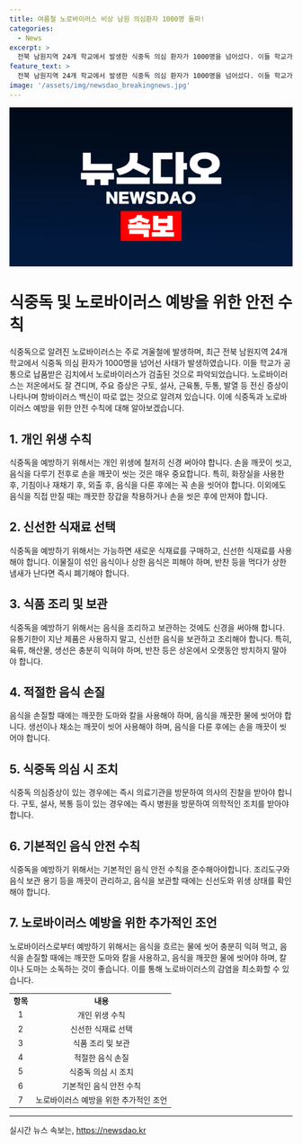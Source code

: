 ```yaml
---
title: 여름철 노로바이러스 비상 남원 의심환자 1000명 돌파!
categories:
  - News
excerpt: >
  전북 남원지역 24개 학교에서 발생한 식중독 의심 환자가 1000명을 넘어섰다. 이들 학교가 공통으로 납품받은 김치에서 노로바이러스가 검출되어, 비상이 걸렸다. 노로바이러스는 저온에서도 견디며, 주로 겨울철 발생한다. 증상은 구토, 설사, 근육통, 두통, 발열 등이 나타나며, 잠복기는 24~48시간이다. 항바이러스 백신은 없으며, 심한 증상 시 입원치료가 필요하다. 보건당국은 개인위생수칙 준수와 식품처리 주의를 당부했다.
feature_text: >
  전북 남원지역 24개 학교에서 발생한 식중독 의심 환자가 1000명을 넘어섰다. 이들 학교가 공통으로 납품받은 김치에서 노로바이러스가 검출되어, 비상이 걸렸다. 노로바이러스는 저온에서도 견디며, 주로 겨울철 발생한다. 증상은 구토, 설사, 근육통, 두통, 발열 등이 나타나며, 잠복기는 24~48시간이다. 항바이러스 백신은 없으며, 심한 증상 시 입원치료가 필요하다. 보건당국은 개인위생수칙 준수와 식품처리 주의를 당부했다.
image: '/assets/img/newsdao_breakingnews.jpg'
---
```


<p><img src="/assets/img/newsdao_breakingnews.jpg" alt="flaretime 속보" /></p>

<h1>식중독 및 노로바이러스 예방을 위한 안전 수칙</h1>

<p data-ke-size="size16">식중독으로 알려진 노로바이러스는 주로 겨울철에 발생하며, 최근 전북 남원지역 24개 학교에서 식중독 의심 환자가 1000명을 넘어선 사태가 발생하였습니다. 이들 학교가 공통으로 납품받은 김치에서 노로바이러스가 검출된 것으로 파악되었습니다. 노로바이러스는 저온에서도 잘 견디며, 주요 증상은 구토, 설사, 근육통, 두통, 발열 등 전신 증상이 나타나며 항바이러스 백신이 따로 없는 것으로 알려져 있습니다. 이에 식중독과 노로바이러스 예방을 위한 안전 수칙에 대해 알아보겠습니다.</p>

<h2 data-ke-size="size26">1. 개인 위생 수칙</h2>

<p data-ke-size="size16">식중독을 예방하기 위해서는 개인 위생에 철저히 신경 써아야 합니다. 손을 깨끗이 씻고, 음식을 다루기 전후로 손을 깨끗이 씻는 것은 매우 중요합니다. 특히, 화장실을 사용한 후, 기침이나 재채기 후, 외출 후, 음식을 다룬 후에는 꼭 손을 씻어야 합니다. 이외에도 음식을 직접 만질 때는 깨끗한 장갑을 착용하거나 손을 씻은 후에 만져야 합니다.</p>

<h2 data-ke-size="size26">2. 신선한 식재료 선택</h2>

<p data-ke-size="size16">식중독을 예방하기 위해서는 가능하면 새로운 식재료를 구매하고, 신선한 식재료를 사용해야 합니다. 이물질이 섞인 음식이나 상한 음식은 피해야 하며, 반찬 등을 먹다가 상한 냄새가 난다면 즉시 폐기해야 합니다.</p>

<h2 data-ke-size="size26">3. 식품 조리 및 보관</h2>

<p data-ke-size="size16">식중독을 예방하기 위해서는 음식을 조리하고 보관하는 것에도 신경을 써아해 합니다. 유통기한이 지난 제품은 사용하지 말고, 신선한 음식을 보관하고 조리해야 합니다. 특히, 육류, 해산물, 생선은 충분히 익혀야 하며, 반찬 등은 상온에서 오랫동안 방치하지 말아야 합니다.</p>

<h2 data-ke-size="size26">4. 적절한 음식 손질</h2>

<p data-ke-size="size16">음식을 손질할 때에는 깨끗한 도마와 칼을 사용해야 하며, 음식을 깨끗한 물에 씻어야 합니다. 생선이나 채소는 깨끗이 씻어 사용해야 하며, 음식을 다룬 후에는 손을 깨끗이 씻어야 합니다.</p>

<h2 data-ke-size="size26">5. 식중독 의심 시 조치</h2>

<p data-ke-size="size16">식중독 의심증상이 있는 경우에는 즉시 의료기관을 방문하여 의사의 진찰을 받아야 합니다. 구토, 설사, 복통 등이 있는 경우에는 즉시 병원을 방문하여 의학적인 조치를 받아야 합니다.</p>

<h2 data-ke-size="size26">6. 기본적인 음식 안전 수칙</h2>

<p data-ke-size="size16">식중독을 예방하기 위해서는 기본적인 음식 안전 수칙을 준수해아야합니다. 조리도구와 음식 보관 용기 등을 깨끗이 관리하고, 음식을 보관할 때에는 신선도와 위생 상태를 확인해야 합니다.</p>

<h2 data-ke-size="size26">7. 노로바이러스 예방을 위한 추가적인 조언</h2>

<p data-ke-size="size16">노로바이러스로부터 예방하기 위해서는 음식을 흐르는 물에 씻어 충분히 익혀 먹고, 음식을 손질할 때에는 깨끗한 도마와 칼을 사용하고, 음식을 깨끗한 물에 씻어야 하며, 칼이나 도마는 소독하는 것이 좋습니다. 이를 통해 노로바이러스의 감염을 최소화할 수 있습니다.</p>

<table>
    <tr>
        <td style="text-align: center; height: 17px;"><b>항목</b></td>
        <td style="text-align: center; height: 17px;"><b>내용</b></td>
    </tr>
    <tr>
        <td style="text-align: center; height: 17px;">1</td>
        <td style="text-align: center; height: 17px;">개인 위생 수칙</td>
    </tr>
    <tr>
        <td style="text-align: center; height: 17px;">2</td>
        <td style="text-align: center; height: 17px;">신선한 식재료 선택</td>
    </tr>
    <tr>
        <td style="text-align: center; height: 17px;">3</td>
        <td style="text-align: center; height: 17px;">식품 조리 및 보관</td>
    </tr>
    <tr>
        <td style="text-align: center; height: 17px;">4</td>
        <td style="text-align: center; height: 17px;">적절한 음식 손질</td>
    </tr>
    <tr>
        <td style="text-align: center; height: 17px;">5</td>
        <td style="text-align: center; height: 17px;">식중독 의심 시 조치</td>
    </tr>
    <tr>
        <td style="text-align: center; height: 17px;">6</td>
        <td style="text-align: center; height: 17px;">기본적인 음식 안전 수칙</td>
    </tr>
    <tr>
        <td style="text-align: center; height: 17px;">7</td>
        <td style="text-align: center; height: 17px;">노로바이러스 예방을 위한 추가적인 조언</td>
    </tr>
</table>

<p><hr></p>
실시간 뉴스 속보는, <a href="https://newsdao.kr" rel="dofollow">https://newsdao.kr</a>



